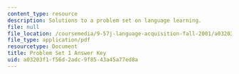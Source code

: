 ```yaml
---
content_type: resource
description: Solutions to a problem set on language learning.
file: null
file_location: /coursemedia/9-57j-language-acquisition-fall-2001/a03203f1f56d2adc9f8543a45a77ed8a_ProblemSet1Answers.pdf
file_type: application/pdf
resourcetype: Document
title: Problem Set 1 Answer Key
uid: a03203f1-f56d-2adc-9f85-43a45a77ed8a
---
```

